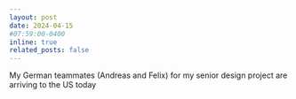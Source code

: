 ```yaml
---
layout: post
date: 2024-04-15 
#07:59:00-0400
inline: true
related_posts: false
---
```


My German teammates (Andreas and Felix) for my senior design project are arriving to the US today